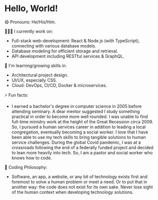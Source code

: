 # Hello, World!
  
😄 Pronouns: He/His/Him.

👨🏻‍💻 I currently work on:
  - Full-stack web-development: React & Node.js (with TypeScript), connecting with various database models.
  - Database modeling for efficient storage and retrieval.
  - API development including RESTful services & GraphQL.

🌱 I'm learning/growing skills in:
  - Architectural project design.
  - UI/UX, especially CSS.
  - Cloud: DevOps, CI/CD, Docker & microservices.
   
  
⚡ Fun facts:
  - I earned a bachelor's degree in computer science in 2005 before attending seminary. A dear mentor suggested I study something practical in order to become more well rounded. I was unable to find full-time ministry work at the height of the Great Recession circa 2009. So, I pursued a human services career in addition to leading a local congregation, eventually becoming a social worker. I love that I have been able to use my tech skills to bring tangible solutions to human service challenges. During the global Covid pandemic, I was at a crossroads following the end of a federally funded project and decided to lean more heavily into tech. So, I am a pastor and social worker who knows how to code.

💬 Coding Philosophy:
   - Software, an app, a website, or any bit of technology exists first and foremost to solve a human problem or meet a need. Or to put that in another way: the code does not exist for its own sake. Never lose sight of the human context when developing technology solutions. 
<!--

Here are some ideas to get you started:

- 🔭 I’m currently working on ...
- 🌱 I’m currently learning ...
- 👯 I’m looking to collaborate on ...
- 🤔 I’m looking for help with ...
- 💬 Ask me about ...
- 📫 How to reach me: ...
- 😄 Pronouns: ...
- ⚡ Fun fact: ...
-->
